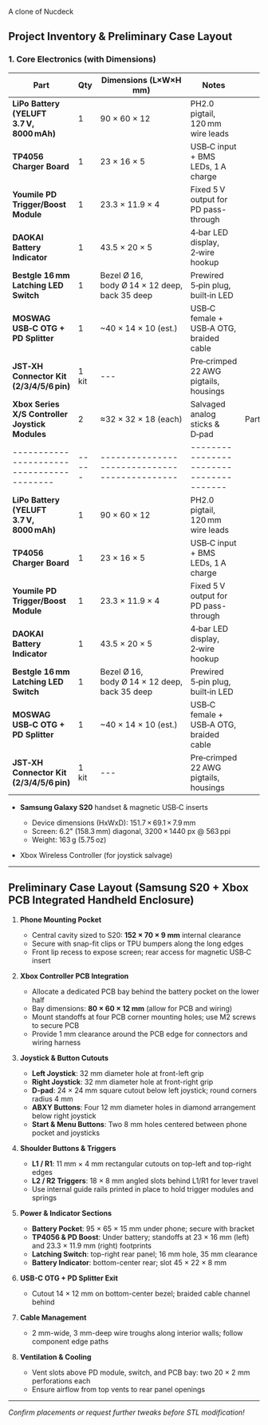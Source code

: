 A clone of Nucdeck
## Project Inventory & Preliminary Case Layout

### 1. Core Electronics (with Dimensions)

| Part                                            | Qty   | Dimensions (L×W×H mm)                         | Notes                                   |      |     |                       |       |
| ----------------------------------------------- | ----- | --------------------------------------------- | --------------------------------------- | ---- | --- | --------------------- | ----- |
| **LiPo Battery (YELUFT 3.7 V, 8000 mAh)**       | 1     | 90 × 60 × 12                                  | PH2.0 pigtail, 120 mm wire leads        |      |     |                       |       |
| **TP4056 Charger Board**                        | 1     | 23 × 16 × 5                                   | USB‑C input + BMS LEDs, 1 A charge      |      |     |                       |       |
| **Youmile PD Trigger/Boost Module**             | 1     | 23.3 × 11.9 × 4                               | Fixed 5 V output for PD pass-through    |      |     |                       |       |
| **DAOKAI Battery Indicator**                    | 1     | 43.5 × 20 × 5                                 | 4‑bar LED display, 2‑wire hookup        |      |     |                       |       |
| **Bestgle 16 mm Latching LED Switch**           | 1     | Bezel Ø 16, body Ø 14 × 12 deep, back 35 deep | Prewired 5‑pin plug, built‑in LED       |      |     |                       |       |
| **MOSWAG USB‑C OTG + PD Splitter**              | 1     | \~40 × 14 × 10 (est.)                         | USB‑C female + USB‑A OTG, braided cable |      |     |                       |       |
| **JST‑XH Connector Kit (2/3/4/5/6 pin)**        | 1 kit | ---                                           | Pre‑crimped 22 AWG pigtails, housings   |      |     |                       |       |
| **Xbox Series X/S Controller Joystick Modules** | 2     | ≈32 × 32 × 18 (each)                          | Salvaged analog sticks & D‑pad          | Part | Qty | Dimensions (L×W×H mm) | Notes |
| -----------------------------------------       | ----- | --------------------------------------------- | --------------------------------------- |      |     |                       |       |
| **LiPo Battery (YELUFT 3.7 V, 8000 mAh)**       | 1     | 90 × 60 × 12                                  | PH2.0 pigtail, 120 mm wire leads        |      |     |                       |       |
| **TP4056 Charger Board**                        | 1     | 23 × 16 × 5                                   | USB‑C input + BMS LEDs, 1 A charge      |      |     |                       |       |
| **Youmile PD Trigger/Boost Module**             | 1     | 23.3 × 11.9 × 4                               | Fixed 5 V output for PD pass-through    |      |     |                       |       |
| **DAOKAI Battery Indicator**                    | 1     | 43.5 × 20 × 5                                 | 4‑bar LED display, 2‑wire hookup        |      |     |                       |       |
| **Bestgle 16 mm Latching LED Switch**           | 1     | Bezel Ø 16, body Ø 14 × 12 deep, back 35 deep | Prewired 5‑pin plug, built‑in LED       |      |     |                       |       |
| **MOSWAG USB‑C OTG + PD Splitter**              | 1     | \~40 × 14 × 10 (est.)                         | USB‑C female + USB‑A OTG, braided cable |      |     |                       |       |
| **JST‑XH Connector Kit (2/3/4/5/6 pin)**        | 1 kit | ---                                           | Pre‑crimped 22 AWG pigtails, housings   |      |     |                       |       |

* **Samsung Galaxy S20** handset & magnetic USB‑C inserts

  * Device dimensions (HxWxD): 151.7 × 69.1 × 7.9 mm
  * Screen: 6.2" (158.3 mm) diagonal, 3200 × 1440 px @ 563 ppi
  * Weight: 163 g (5.75 oz)
* Xbox Wireless Controller (for joystick salvage)

---

## Preliminary Case Layout (Samsung S20 + Xbox PCB Integrated Handheld Enclosure)

1. **Phone Mounting Pocket**

   * Central cavity sized to S20: **152 × 70 × 9 mm** internal clearance
   * Secure with snap-fit clips or TPU bumpers along the long edges
   * Front lip recess to expose screen; rear access for magnetic USB‑C insert

2. **Xbox Controller PCB Integration**

   * Allocate a dedicated PCB bay behind the battery pocket on the lower half
   * Bay dimensions: **80 × 60 × 12 mm** (allow for PCB and wiring)
   * Mount standoffs at four PCB corner mounting holes; use M2 screws to secure PCB
   * Provide 1 mm clearance around the PCB edge for connectors and wiring harness

3. **Joystick & Button Cutouts**

   * **Left Joystick**: 32 mm diameter hole at front-left grip
   * **Right Joystick**: 32 mm diameter hole at front-right grip
   * **D-pad**: 24 × 24 mm square cutout below left joystick; round corners radius 4 mm
   * **ABXY Buttons**: Four 12 mm diameter holes in diamond arrangement below right joystick
   * **Start & Menu Buttons**: Two 8 mm holes centered between phone pocket and joysticks

4. **Shoulder Buttons & Triggers**

   * **L1 / R1**: 11 mm × 4 mm rectangular cutouts on top-left and top-right edges
   * **L2 / R2 Triggers**: 18 × 8 mm angled slots behind L1/R1 for lever travel
   * Use internal guide rails printed in place to hold trigger modules and springs

5. **Power & Indicator Sections**

   * **Battery Pocket**: 95 × 65 × 15 mm under phone; secure with bracket
   * **TP4056 & PD Boost**: Under battery; standoffs at 23 × 16 mm (left) and 23.3 × 11.9 mm (right) footprints
   * **Latching Switch**: top-right rear panel; 16 mm hole, 35 mm clearance
   * **Battery Indicator**: bottom-center rear; slot 45 × 22 × 8 mm

6. **USB-C OTG + PD Splitter Exit**

   * Cutout 14 × 12 mm on bottom-center bezel; braided cable channel behind

7. **Cable Management**

   * 2 mm-wide, 3 mm-deep wire troughs along interior walls; follow component edge paths

8. **Ventilation & Cooling**

   * Vent slots above PD module, switch, and PCB bay: two 20 × 2 mm perforations each
   * Ensure airflow from top vents to rear panel openings

---

*Confirm placements or request further tweaks before STL modification!*
